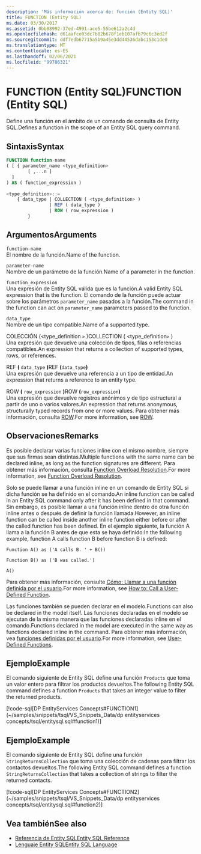 ```yaml
---
description: 'Más información acerca de: función (Entity SQL)'
title: FUNCTION (Entity SQL)
ms.date: 03/30/2017
ms.assetid: 0bb88992-37ed-4991-ace5-55be612a2c4d
ms.openlocfilehash: d61aafce03dc7b82b678f1eb107afb79c6c3ed2f
ms.sourcegitcommit: ddf7edb67715a5b9a45e3dd44536dabc153c1de0
ms.translationtype: MT
ms.contentlocale: es-ES
ms.lasthandoff: 02/06/2021
ms.locfileid: "99786321"
---
```

# <a name="function-entity-sql"></a><span data-ttu-id="a6572-103">FUNCTION (Entity SQL)</span><span class="sxs-lookup"><span data-stu-id="a6572-103">FUNCTION (Entity SQL)</span></span>

<span data-ttu-id="a6572-104">Define una función en el ámbito de un comando de consulta de Entity SQL.</span><span class="sxs-lookup"><span data-stu-id="a6572-104">Defines a function in the scope of an Entity SQL query command.</span></span>  
  
## <a name="syntax"></a><span data-ttu-id="a6572-105">Sintaxis</span><span class="sxs-lookup"><span data-stu-id="a6572-105">Syntax</span></span>  
  
```sql  
FUNCTION function-name  
( [ { parameter_name <type_definition>
        [ ,...n ]  
  ]  
) AS ( function_expression )
  
<type_definition>::=  
    { data_type | COLLECTION ( <type_definition> )
                | REF ( data_type )
                | ROW ( row_expression )
        }
```  
  
## <a name="arguments"></a><span data-ttu-id="a6572-106">Argumentos</span><span class="sxs-lookup"><span data-stu-id="a6572-106">Arguments</span></span>  

 `function-name`  
 <span data-ttu-id="a6572-107">El nombre de la función.</span><span class="sxs-lookup"><span data-stu-id="a6572-107">Name of the function.</span></span>  
  
 `parameter-name`  
 <span data-ttu-id="a6572-108">Nombre de un parámetro de la función.</span><span class="sxs-lookup"><span data-stu-id="a6572-108">Name of a parameter in the function.</span></span>  
  
 `function_expression`  
 <span data-ttu-id="a6572-109">Una expresión de Entity SQL válida que es la función.</span><span class="sxs-lookup"><span data-stu-id="a6572-109">A valid Entity SQL expression that is the function.</span></span> <span data-ttu-id="a6572-110">El comando de la función puede actuar sobre los parámetros `parameter_name` pasados a la función.</span><span class="sxs-lookup"><span data-stu-id="a6572-110">The command in the function can act on `parameter_name` parameters passed to the function.</span></span>  
  
 `data_type`  
 <span data-ttu-id="a6572-111">Nombre de un tipo compatible.</span><span class="sxs-lookup"><span data-stu-id="a6572-111">Name of a supported type.</span></span>  
  
 <span data-ttu-id="a6572-112">COLECCIÓN (<type_definition `>` )</span><span class="sxs-lookup"><span data-stu-id="a6572-112">COLLECTION ( <type_definition`>` )</span></span>  
 <span data-ttu-id="a6572-113">Una expresión que devuelve una colección de tipos, filas o referencias compatibles.</span><span class="sxs-lookup"><span data-stu-id="a6572-113">An expression that returns a collection of supported types, rows, or references.</span></span>  
  
 <span data-ttu-id="a6572-114">REF **(** `data_type` **)**</span><span class="sxs-lookup"><span data-stu-id="a6572-114">REF **(**`data_type`**)**</span></span>  
 <span data-ttu-id="a6572-115">Una expresión que devuelve una referencia a un tipo de entidad.</span><span class="sxs-lookup"><span data-stu-id="a6572-115">An expression that returns a reference to an entity type.</span></span>  
  
 <span data-ttu-id="a6572-116">ROW **(** `row_expression` **)**</span><span class="sxs-lookup"><span data-stu-id="a6572-116">ROW **(**`row_expression`**)**</span></span>  
 <span data-ttu-id="a6572-117">Una expresión que devuelve registros anónimos y de tipo estructural a partir de uno o varios valores.</span><span class="sxs-lookup"><span data-stu-id="a6572-117">An expression that returns anonymous, structurally typed records from one or more values.</span></span> <span data-ttu-id="a6572-118">Para obtener más información, consulta [ROW](row-entity-sql.md).</span><span class="sxs-lookup"><span data-stu-id="a6572-118">For more information, see [ROW](row-entity-sql.md).</span></span>  
  
## <a name="remarks"></a><span data-ttu-id="a6572-119">Observaciones</span><span class="sxs-lookup"><span data-stu-id="a6572-119">Remarks</span></span>  

 <span data-ttu-id="a6572-120">Es posible declarar varias funciones inline con el mismo nombre, siempre que sus firmas sean distintas.</span><span class="sxs-lookup"><span data-stu-id="a6572-120">Multiple functions with the same name can be declared inline, as long as the function signatures are different.</span></span> <span data-ttu-id="a6572-121">Para obtener más información, consulta [Function Overload Resolution](function-overload-resolution-entity-sql.md).</span><span class="sxs-lookup"><span data-stu-id="a6572-121">For more information, see [Function Overload Resolution](function-overload-resolution-entity-sql.md).</span></span>  
  
 <span data-ttu-id="a6572-122">Solo se puede llamar a una función inline en un comando de Entity SQL si dicha función se ha definido en el comando.</span><span class="sxs-lookup"><span data-stu-id="a6572-122">An inline function can be called in an Entity SQL command only after it has been defined in that command.</span></span> <span data-ttu-id="a6572-123">Sin embargo, es posible llamar a una función inline dentro de otra función inline antes o después de definir la función llamada.</span><span class="sxs-lookup"><span data-stu-id="a6572-123">However, an inline function can be called inside another inline function either before or after the called function has been defined.</span></span> <span data-ttu-id="a6572-124">En el ejemplo siguiente, la función A llama a la función B antes de que esta se haya definido:</span><span class="sxs-lookup"><span data-stu-id="a6572-124">In the following example, function A calls function B before function B is defined:</span></span>  
  
 `Function A() as ('A calls B. ' + B())`  
  
 `Function B() as ('B was called.')`  
  
 `A()`  
  
 <span data-ttu-id="a6572-125">Para obtener más información, consulte [Cómo: Llamar a una función definida por el usuario](/previous-versions/dotnet/netframework-4.0/dd490951(v=vs.100)).</span><span class="sxs-lookup"><span data-stu-id="a6572-125">For more information, see [How to: Call a User-Defined Function](/previous-versions/dotnet/netframework-4.0/dd490951(v=vs.100)).</span></span>  
  
 <span data-ttu-id="a6572-126">Las funciones también se pueden declarar en el modelo.</span><span class="sxs-lookup"><span data-stu-id="a6572-126">Functions can also be declared in the model itself.</span></span> <span data-ttu-id="a6572-127">Las funciones declaradas en el modelo se ejecutan de la misma manera que las funciones declaradas inline en el comando.</span><span class="sxs-lookup"><span data-stu-id="a6572-127">Functions declared in the model are executed in the same way as functions declared inline in the command.</span></span> <span data-ttu-id="a6572-128">Para obtener más información, vea [funciones definidas por el usuario](user-defined-functions-entity-sql.md).</span><span class="sxs-lookup"><span data-stu-id="a6572-128">For more information, see [User-Defined Functions](user-defined-functions-entity-sql.md).</span></span>  
  
## <a name="example"></a><span data-ttu-id="a6572-129">Ejemplo</span><span class="sxs-lookup"><span data-stu-id="a6572-129">Example</span></span>  

 <span data-ttu-id="a6572-130">El comando siguiente de Entity SQL define una función `Products` que toma un valor entero para filtrar los productos devueltos.</span><span class="sxs-lookup"><span data-stu-id="a6572-130">The following Entity SQL command defines a function `Products` that takes an integer value to filter the returned products.</span></span>  
  
 [!code-sql[DP EntityServices Concepts#FUNCTION1](~/samples/snippets/tsql/VS_Snippets_Data/dp entityservices concepts/tsql/entitysql.sql#function1)]  
  
## <a name="example"></a><span data-ttu-id="a6572-131">Ejemplo</span><span class="sxs-lookup"><span data-stu-id="a6572-131">Example</span></span>  

 <span data-ttu-id="a6572-132">El comando siguiente de Entity SQL define una función `StringReturnsCollection` que toma una colección de cadenas para filtrar los contactos devueltos.</span><span class="sxs-lookup"><span data-stu-id="a6572-132">The following Entity SQL command defines a function `StringReturnsCollection` that takes a collection of strings to filter the returned contacts.</span></span>  
  
 [!code-sql[DP EntityServices Concepts#FUNCTION2](~/samples/snippets/tsql/VS_Snippets_Data/dp entityservices concepts/tsql/entitysql.sql#function2)]  
  
## <a name="see-also"></a><span data-ttu-id="a6572-133">Vea también</span><span class="sxs-lookup"><span data-stu-id="a6572-133">See also</span></span>

- [<span data-ttu-id="a6572-134">Referencia de Entity SQL</span><span class="sxs-lookup"><span data-stu-id="a6572-134">Entity SQL Reference</span></span>](entity-sql-reference.md)
- [<span data-ttu-id="a6572-135">Lenguaje Entity SQL</span><span class="sxs-lookup"><span data-stu-id="a6572-135">Entity SQL Language</span></span>](entity-sql-language.md)
